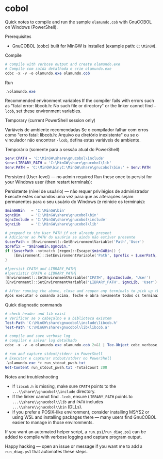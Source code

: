 # cobol

Quick notes to compile and run the sample `olamundo.cob` with GnuCOBOL on Windows (PowerShell).

Prerequisites
- GnuCOBOL (cobc) built for MinGW is installed (example path: `C:\MinGW`).

Compile
```powershell
# compile with verbose output and create olamundo.exe
# Compile com saída detalhada e crie olamundo.exe
cobc -x -v -o olamundo.exe olamundo.cob
```

Run
```powershell
.\olamundo.exe
```

Recommended environment variables
If the compiler fails with errors such as "fatal error: libcob.h: No such file or directory" or the linker cannot find `-lcob`, set these environment variables.

Temporary (current PowerShell session only)

Variáveis ​​de ambiente recomendadas
Se o compilador falhar com erros como "erro fatal: libcob.h: Arquivo ou diretório inexistente" ou se o vinculador não encontrar `-lcob`, defina estas variáveis ​​de ambiente.

Temporário (somente para a sessão atual do PowerShell)

```powershell
$env:CPATH = 'C:\MinGW\share\gnucobol\include'
$env:LIBRARY_PATH = 'C:\MinGW\share\gnucobol\lib'
$env:PATH = 'C:\MinGW\bin;C:\MinGW\share\gnucobol\bin;' + $env:PATH
```

Persistent (User-level) — no admin required
Run these once to persist for your Windows user (then restart terminals):

Persistente (nível de usuário) — não requer privilégios de administrador
Execute estes comandos uma vez para que as alterações sejam permanentes para o seu usuário do Windows (e reinicie os terminais):


```powershell
$minGWBin   = 'C:\MinGW\bin'
$gncBin     = 'C:\MinGW\share\gnucobol\bin'
$gncInclude = 'C:\MinGW\share\gnucobol\include'
$gncLib     = 'C:\MinGW\share\gnucobol\lib'

# prepend to the User PATH if not already present
# Adicionar ao PATH do usuário se ainda não estiver presente
$userPath = [Environment]::GetEnvironmentVariable('Path','User')
$prefix = "$minGWBin;$gncBin;"
if ($userPath -notmatch [regex]::Escape($minGWBin)) {
	[Environment]::SetEnvironmentVariable('Path', $prefix + $userPath, 'User')
}

#[persist CPATH and LIBRARY_PATH]
#[persistir CPATH e LIBRARY_PATH]
[Environment]::SetEnvironmentVariable('CPATH', $gncInclude, 'User')
[Environment]::SetEnvironmentVariable('LIBRARY_PATH', $gncLib, 'User')

# After running the above, close and reopen any terminals to pick up the new User environment.
Após executar o comando acima, feche e abra novamente todos os terminais para que o novo ambiente de usuário seja reconhecido.
```

Quick diagnostic commands
```powershell
# check header and lib exist
# Verificar se o cabeçalho e a biblioteca existem
Test-Path 'C:\MinGW\share\gnucobol\include\libcob.h'
Test-Path 'C:\MinGW\share\gnucobol\lib\libcob.a'

# compile and save verbose log
# compilar e salvar log detalhado
cobc -x -v -o olamundo.exe olamundo.cob 2>&1 | Tee-Object cobc_verbose_current.txt

# run and capture stdout/stderr in PowerShell
# Executar e capturar stdout/stderr no PowerShell
.\olamundo.exe *> run_stdout_pwsh.txt
Get-Content run_stdout_pwsh.txt -TotalCount 200
```

Notes and troubleshooting
- If `libcob.h` is missing, make sure `CPATH` points to the `...\\share\\gnucobol\\include` directory.
- If the linker cannot find `-lcob`, ensure `LIBRARY_PATH` points to `...\\share\\gnucobol\\lib` and `PATH` includes `...\\share\\gnucobol\\bin` (DLLs).
- If you prefer a POSIX-like environment, consider installing MSYS2 or using WSL and installing packages there — many users find GnuCOBOL easier to manage in those environments.

If you want an automated helper script, a `run.ps1`/`run_diag.ps1` can be added to compile with verbose logging and capture program output.

Happy hacking — open an issue or message if you want me to add a `run_diag.ps1` that automates these steps.
